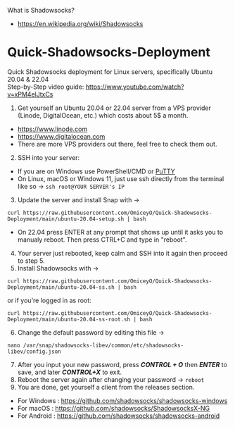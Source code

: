What is Shadowsocks? 
- https://en.wikipedia.org/wiki/Shadowsocks

# Quick-Shadowsocks-Deployment
Quick Shadowsocks deployment for Linux servers, specifically Ubuntu 20.04 & 22.04   
Step-by-Step video guide: https://www.youtube.com/watch?v=xPM4elJtxCs

1) Get yourself an Ubuntu 20.04 or 22.04 server from a VPS provider (Linode, DigitalOcean, etc.) which costs about 5$ a month.
- https://www.linode.com
- https://www.digitalocean.com
- There are more VPS providers out there, feel free to check them out.
2) SSH into your server:
- If you are on Windows use PowerShell/CMD or [PuTTY](https://www.chiark.greenend.org.uk/~sgtatham/putty/)
- On Linux, macOS or Windows 11, just use ssh directly from the terminal like so -> `ssh root@YOUR SERVER's IP`
3) Update the server and install Snap with ->   
```
curl https://raw.githubusercontent.com/OmiceyO/Quick-Shadowsocks-Deployment/main/ubuntu-20.04-setup.sh | bash
```
- On 22.04 press ENTER at any prompt that shows up until it asks you to manualy reboot. Then press CTRL+C and type in "reboot".
4) Your server just rebooted, keep calm and SSH into it again then proceed to step 5.
5) Install Shadowsocks with ->   
```
curl https://raw.githubusercontent.com/OmiceyO/Quick-Shadowsocks-Deployment/main/ubuntu-20.04-ss.sh | bash
```
or if you're logged in as root:
```
curl https://raw.githubusercontent.com/OmiceyO/Quick-Shadowsocks-Deployment/main/ubuntu-20.04-ss-root.sh | bash
```
6) Change the default password by editing this file ->
```
nano /var/snap/shadowsocks-libev/common/etc/shadowsocks-libev/config.json
```
7) After you input your new password, press ***CONTROL + O*** then ***ENTER*** to save, and later ***CONTROL+X*** to exit.
8) Reboot the server again after changing your password -> `reboot`
9) You are done, get yourself a client from the releases section.
- For Windows : https://github.com/shadowsocks/shadowsocks-windows
- For macOS : https://github.com/shadowsocks/ShadowsocksX-NG
- For Android : https://github.com/shadowsocks/shadowsocks-android
